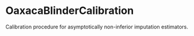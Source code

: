 # OaxacaBlinderCalibration
Calibration procedure for asymptotically non-inferior imputation estimators.
